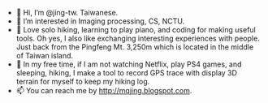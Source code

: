 - 👋 Hi, I’m @jing-tw. Taiwanese.
- 👀 I’m interested in Imaging processing, CS, NCTU.
- 💖 Love solo hiking, learning to play piano, and coding for making useful tools. Oh yes, I also like exchanging interesting experiences with people. Just back from the Pingfeng Mt. 3,250m which is located in the middle of Taiwan island.
- 🌱 In my free time, if I am not watching Netflix, play PS4 games, and sleeping, hiking, I make a tool to record GPS trace with display 3D terrain for myself to keep my hiking log.
- 📫 You can reach me by http://mqjing.blogspot.com.

